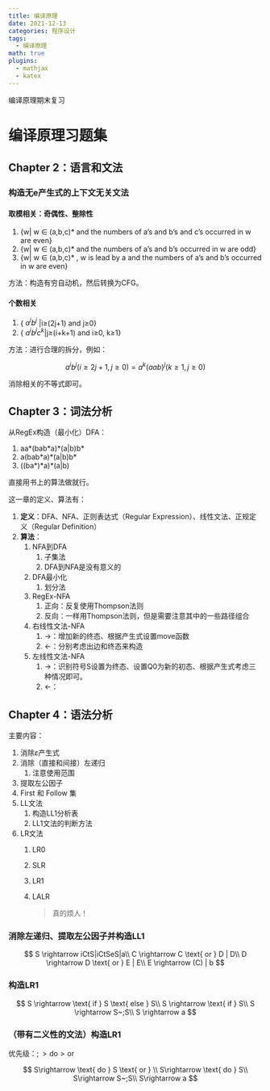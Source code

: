 ```yaml
---
title: 编译原理
date: 2021-12-13
categories: 程序设计
tags:
  - 编译原理
math: true
plugins:
  - mathjax
  - katex
---
```


编译原理期末复习

<!--more -->

# 编译原理习题集

## Chapter 2：语言和文法

### 构造无e产生式的上下文无关文法

#### 取模相关：奇偶性、整除性

1. {w| w $\in$ (a,b,c)\* and the numbers of a’s and b’s and c’s occurred in w are even}
2. {w| w $\in$ (a,b,c)\* and the numbers of a’s and b’s occurred in w are odd}
3. {w| w $\in$ (a,b,c)\* , w is lead by a and the numbers of a’s and b’s occurred in w are even}

方法：构造有穷自动机，然后转换为CFG。

#### 个数相关

1. { $a^i b^j$ |i≥(2j+1) and j≥0}
2. { $a^ib^jc^k$|j≥(i+k+1) and i≥0, k≥1}

方法：进行合理的拆分，例如：

$$
a^i b^j (i\ge 2j + 1, j\ge 0) = a^k(aab)^j(k \ge 1, j \ge 0)
$$

消除相关的不等式即可。

## Chapter 3：词法分析

从RegEx构造（最小化）DFA：

1. aa\*(bab\*a)\*(a|b)b\*
2. a(bab\*a)\*(a|b)b\*
3. ((ba\*)\*a)\*(a|b)

直接用书上的算法做就行。

这一章的定义、算法有：

1. **定义**：DFA、NFA、正则表达式（Regular Expression）、线性文法、正规定义（Regular Definition）
2. **算法**：
   1. NFA到DFA
      1. 子集法
      2. DFA到NFA是没有意义的
   2. DFA最小化
      1. 划分法
   3. RegEx-NFA
      1. 正向：反复使用Thompson法则
      2. 反向：一样用Thompson法则，但是需要注意其中的一些路径组合
   4. 右线性文法-NFA
      1. ->：增加新的终态、根据产生式设置move函数
      2. <-：分别考虑出边和终态来构造
   5. 左线性文法-NFA
      1. ->：识别符号S设置为终态、设置Q0为新的初态、根据产生式考虑三种情况即可。
      2. <-：


## Chapter 4：语法分析

主要内容：

1. 消除$\varepsilon$产生式
2. 消除（直接和间接）左递归
   1. 注意使用范围
3. 提取左公因子
4. First 和 Follow 集
5. LL文法
   1. 构造LL1分析表
   2. LL1文法的判断方法
6. LR文法
   1. LR0
   2. SLR
   3. LR1
   4. LALR
      
      > 真的烦人！

### 消除左递归、提取左公因子并构造LL1

$$
S \rightarrow iCtS|iCtSeS|a\\
C \rightarrow C \text{ or } D | D\\
D \rightarrow D \text{ or } E | E\\
E \rightarrow (C) | b
$$

### 构造LR1

$$
S \rightarrow \text{ if } S \text{ else } S\\
S \rightarrow \text{ if } S\\
S \rightarrow S~;S\\
S \rightarrow a
$$

### （带有二义性的文法）构造LR1

优先级：$; > \text{do} > \text{or}$

$$
S\rightarrow \text{ do } S \text{ or }
\\
S\rightarrow \text{ do } S\\
S\rightarrow S~;S\\
S\rightarrow a
$$

